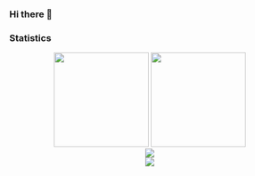 ### Hi there 👋

<!--
**YottaLee/YottaLee** is a ✨ _special_ ✨ repository because its `README.md` (this file) appears on your GitHub profile.

Here are some ideas to get you started:

- 🔭 I’m currently working on ...
- 🌱 I’m currently learning ...
- 👯 I’m looking to collaborate on ...
- 🤔 I’m looking for help with ...
- 💬 Ask me about ...
- 📫 How to reach me: ...
- 😄 Pronouns: ...
- ⚡ Fun fact: ...
-->


### Statistics

<div align="center">
<span>  </span>
<img height="170px" src="https://github-readme-stats.vercel.app/api?username=YottaLee" /><span>  </span><img height="170px" src="https://github-readme-stats.vercel.app/api/top-langs/?username=YottaLee&layout=compact&langs_count=8" />
<span>  </span>
</div>

<div align="center">
    <img  src="https://github-readme-streak-stats.herokuapp.com/?user=YottaLee" />
</div>

<div align="center">
    <img src="https://activity-graph.herokuapp.com/graph?username=YottaLee&theme=minimal" />
</div>



